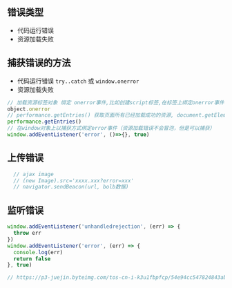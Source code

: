 ## 错误类型
* 代码运行错误
* 资源加载失败

## 捕获错误的方法
* 代码运行错误
`try..catch` 或 `window.onerror`
* 资源加载失败
```js
// 加载资源标签对象 绑定 onerror事件,比如创建script标签,在标签上绑定onerror事件
object.onerror  
// performance.getEntries() 获取页面所有已经加载成功的资源, document.getElementsByTagName('img')获取所有需要加载的资源,一比较就可以知道未加载成功的资源
performance.getEntries() 
// 在window对象上以捕获方式绑定error事件（资源加载错误不会冒泡，但是可以捕获）
window.addEventListener('error', ()=>{}, true) 
```

## 上传错误
```js
  // ajax image
  // (new Image).src='xxxx.xxx?error=xxx'
  // navigator.sendBeacon(url, bolb数据)
```

## 监听错误
```js
window.addEventListener('unhandledrejection', (err) => {
  throw err
})
window.addEventListener('error', (err) => {
  console.log(err)
  return false
}, true)

// https://p3-juejin.byteimg.com/tos-cn-i-k3u1fbpfcp/54e94cc547824843ab5ff000a70d0cd8~tplv-k3u1fbpfcp-zoom-in-crop-mark:1304:0:0:0.awebp
```